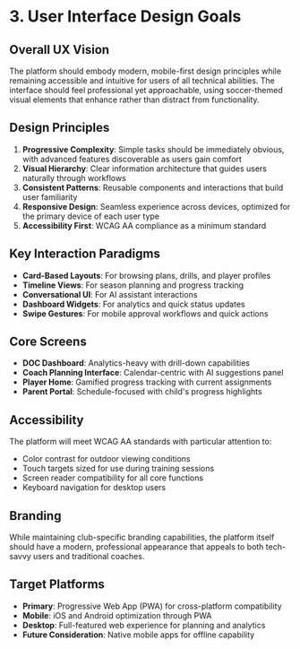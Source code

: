 # **3\. User Interface Design Goals**

## **Overall UX Vision**

The platform should embody modern, mobile-first design principles while remaining accessible and intuitive for users of all technical abilities. The interface should feel professional yet approachable, using soccer-themed visual elements that enhance rather than distract from functionality.

## **Design Principles**

1. **Progressive Complexity**: Simple tasks should be immediately obvious, with advanced features discoverable as users gain comfort
2. **Visual Hierarchy**: Clear information architecture that guides users naturally through workflows
3. **Consistent Patterns**: Reusable components and interactions that build user familiarity
4. **Responsive Design**: Seamless experience across devices, optimized for the primary device of each user type
5. **Accessibility First**: WCAG AA compliance as a minimum standard

## **Key Interaction Paradigms**

* **Card-Based Layouts**: For browsing plans, drills, and player profiles
* **Timeline Views**: For season planning and progress tracking
* **Conversational UI**: For AI assistant interactions
* **Dashboard Widgets**: For analytics and quick status updates
* **Swipe Gestures**: For mobile approval workflows and quick actions

## **Core Screens**

* **DOC Dashboard**: Analytics-heavy with drill-down capabilities
* **Coach Planning Interface**: Calendar-centric with AI suggestions panel
* **Player Home**: Gamified progress tracking with current assignments
* **Parent Portal**: Schedule-focused with child's progress highlights

## **Accessibility**

The platform will meet WCAG AA standards with particular attention to:
* Color contrast for outdoor viewing conditions
* Touch targets sized for use during training sessions
* Screen reader compatibility for all core functions
* Keyboard navigation for desktop users

## **Branding**

While maintaining club-specific branding capabilities, the platform itself should have a modern, professional appearance that appeals to both tech-savvy users and traditional coaches.

## **Target Platforms**

* **Primary**: Progressive Web App (PWA) for cross-platform compatibility
* **Mobile**: iOS and Android optimization through PWA
* **Desktop**: Full-featured web experience for planning and analytics
* **Future Consideration**: Native mobile apps for offline capability